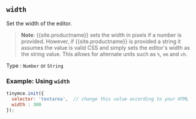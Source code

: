 ## `width`

Set the width of the editor.

> **Note**: {{site.productname}} sets the width in pixels if a number is provided. However, if {{site.productname}} is provided a string it assumes the value is valid CSS and simply sets the editor's width as the string value. This allows for alternate units such as `%`, `em` and `vh`.

Type
: `Number` or `String`

### Example: Using `width`

```js
tinymce.init({
  selector: 'textarea',  // change this value according to your HTML
  width : 300
});
```
